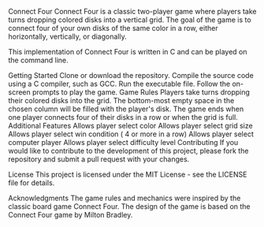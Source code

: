 Connect Four
Connect Four is a classic two-player game where players take turns dropping colored disks into a vertical grid. The goal of the game is to connect four of your own disks of the same color in a row, either horizontally, vertically, or diagonally.

This implementation of Connect Four is written in C and can be played on the command line.

Getting Started
Clone or download the repository.
Compile the source code using a C compiler, such as GCC.
Run the executable file.
Follow the on-screen prompts to play the game.
Game Rules
Players take turns dropping their colored disks into the grid.
The bottom-most empty space in the chosen column will be filled with the player's disk.
The game ends when one player connects four of their disks in a row or when the grid is full.
Additional Features
Allows player select color
Allows player select grid size
Allows player select win condition ( 4 or more in a row)
Allows player select computer player
Allows player select difficulty level
Contributing
If you would like to contribute to the development of this project, please fork the repository and submit a pull request with your changes.

License
This project is licensed under the MIT License - see the LICENSE file for details.

Acknowledgments
The game rules and mechanics were inspired by the classic board game Connect Four.
The design of the game is based on the Connect Four game by Milton Bradley.


